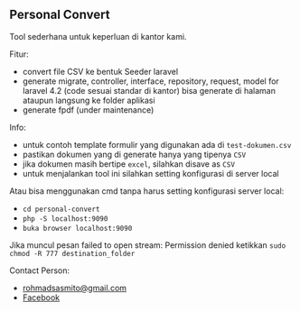 ## Personal Convert

Tool sederhana untuk keperluan di kantor kami.

Fitur:
- convert file CSV ke bentuk Seeder laravel
- generate migrate, controller, interface, repository, request, model for laravel 4.2 (code sesuai standar di kantor)
bisa generate di halaman ataupun langsung ke folder aplikasi
- generate fpdf (under maintenance)

Info:
- untuk contoh template formulir yang digunakan ada di `test-dokumen.csv`
- pastikan dokumen yang di generate hanya yang tipenya `CSV`
- jika dokumen masih bertipe `excel`, silahkan disave as `CSV`
- untuk menjalankan tool ini silahkan setting konfigurasi di server local

Atau bisa menggunakan cmd tanpa harus setting konfigurasi server local:
- `cd personal-convert`
- `php -S localhost:9090`
- `buka browser localhost:9090`

Jika muncul pesan failed to open stream: Permission denied
ketikkan `sudo chmod -R 777 destination_folder`

Contact Person: 
- rohmadsasmito@gmail.com
- [Facebook](https://facebook.com/rohmad.sasmito)

